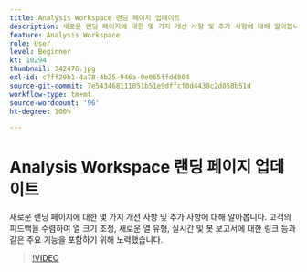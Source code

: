 ```yaml
---
title: Analysis Workspace 랜딩 페이지 업데이트
description: 새로운 랜딩 페이지에 대한 몇 가지 개선 사항 및 추가 사항에 대해 알아봅니다. 고객의 피드백을 수렴하여 열 크기 조정, 새로운 열 유형, 실시간 및 봇 보고서에 대한 링크 등과 같은 주요 기능을 포함하기 위해 노력했습니다.
feature: Analysis Workspace
role: User
level: Beginner
kt: 10294
thumbnail: 342476.jpg
exl-id: c7ff29b1-4a78-4b25-946a-0e065ffdd804
source-git-commit: 7e543468111051b51e9dffcf0d4438c2d058b51d
workflow-type: tm+mt
source-wordcount: '96'
ht-degree: 100%

---
```


# Analysis Workspace 랜딩 페이지 업데이트

새로운 랜딩 페이지에 대한 몇 가지 개선 사항 및 추가 사항에 대해 알아봅니다. 고객의 피드백을 수렴하여 열 크기 조정, 새로운 열 유형, 실시간 및 봇 보고서에 대한 링크 등과 같은 주요 기능을 포함하기 위해 노력했습니다.

>[!VIDEO](https://video.tv.adobe.com/v/342476/?quality=12&learn=on)
